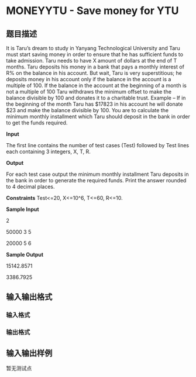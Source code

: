 # MONEYYTU - Save money for YTU

## 题目描述

It is Taru’s dream to study in Yanyang Technological University and Taru must start saving money in order to ensure that he has sufficient funds to take admission. Taru needs to have X amount of dollars at the end of T months. Taru deposits his money in a bank that pays a monthly interest of R% on the balance in his account. But wait, Taru is very superstitious; he deposits money in his account only if the balance in the account is a multiple of 100. If the balance in the account at the beginning of a month is not a multiple of 100 Taru withdraws the minimum offset to make the balance divisible by 100 and donates it to a charitable trust. Example – If in the beginning of the month Taru has $17823 in his account he will donate $23 and make the balance divisible by 100. You are to calculate the minimum monthly installment which Taru should deposit in the bank in order to get the funds required.

**Input**

The first line contains the number of test cases (Test) followed by Test lines each containing 3 integers, X, T, R.

**Output**

For each test case output the minimum monthly installment Taru deposits in the bank in order to generate the required funds. Print the answer rounded to 4 decimal places.

**Constraints** Test<=20, X<=10^6, T<=60, R<=10.

**Sample Input**

2

50000 3 5

20000 5 6

**Sample Output**

15142.8571

3386.7925

## 输入输出格式

### 输入格式

### 输出格式

## 输入输出样例

暂无测试点

